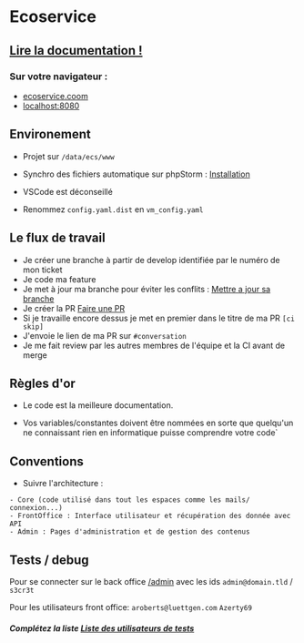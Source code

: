 # Ecoservice

## [Lire la documentation !](docs/0Sommaire.md)

### Sur votre navigateur :

- [ecoservice.coom](http://ecoservice.cum)
- [localhost:8080](http://localhost:8080)

## Environement

- Projet sur `/data/ecs/www`

- Synchro des fichiers automatique sur phpStorm : [Installation](docs/1Installation.md#sources)

- VSCode est déconseillé

- Renommez `config.yaml.dist` en `vm_config.yaml`

## Le flux de travail

- Je créer une branche à partir de develop identifiée par le numéro de mon ticket
- Je code ma feature
- Je met à jour ma branche pour éviter les conflits : [Mettre a jour sa branche](docs/3GitFlow.md#majbranche)
- Je créer la PR [Faire une PR](docs/3GitFlow.md#environments)
- Si je travaille encore dessus je met en premier dans le titre de ma PR `[ci skip]`
- J'envoie le lien de ma PR sur `#conversation`
- Je me fait review par les autres membres de l'équipe et la CI avant de merge

## Règles d'or
- Le code est la meilleure documentation.

- Vos variables/constantes doivent être nommées en sorte que quelqu'un ne connaissant rien en informatique puisse comprendre votre code`

## Conventions

- Suivre l'architecture :

```
- Core (code utilisé dans tout les espaces comme les mails/ connexion...)
- FrontOffice : Interface utilisateur et récupération des donnée avec API
- Admin : Pages d'administration et de gestion des contenus
```

## Tests / debug

Pour se connecter sur le back office [/admin](ecoservice.coom/admin) avec les ids
`admin@domain.tld` / `s3cr3t`

Pour les utilisateurs front office: `aroberts@luettgen.com` `Azerty69`

##### Complétez la liste [Liste des utilisateurs de tests](docs/4Tests.md#comptes-utilisateurs)

